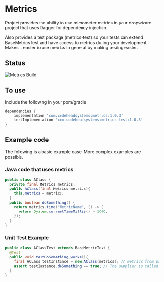 # Metrics

Project provides the ability to use micrometer metrics
in your dropwizard project that uses Dagger for dependency
injection.

Also provides a test package (metrics-test) so your tests can
extend BaseMetricsTest and have access to metrics during your
development. Makes it easier to use metrics in general by making
testing easier.

## Status
![Metrics Build](https://github.com/wolpert/metrics/actions/workflows/gradle.yml/badge.svg)

## To use

Include the following in your pom/gradle

```groovy
dependencies {
    implementation 'com.codeheadsystems:metrics:1.0.3'
    testImplementation 'com.codeheadsystems:metrics-test:1.0.3'
}
```

## Example code

The following is a basic example case. More complex examples are possible.

### Java code that uses metrics

```java
public class AClass {
  private final Metrics metrics;
  public AClass(final Metrics metrics){
    this.metrics = metrics;
  }
  public boolean doSomething() {
    return metrics.time("MetricName", () -> {
      return System.currentTimeMillis() > 1000;
    });
  }
}
```

### Unit Test Example

```java
public class AClassTest extends BaseMetricTest {
  @Test
  public void testDoSomething_works(){
    final ACLass testInstance = new AClass(metrics); // metrics from parent class
    assert testInstance.doSomething == true; // The supplier is called from the metrics object
  }
}
```
